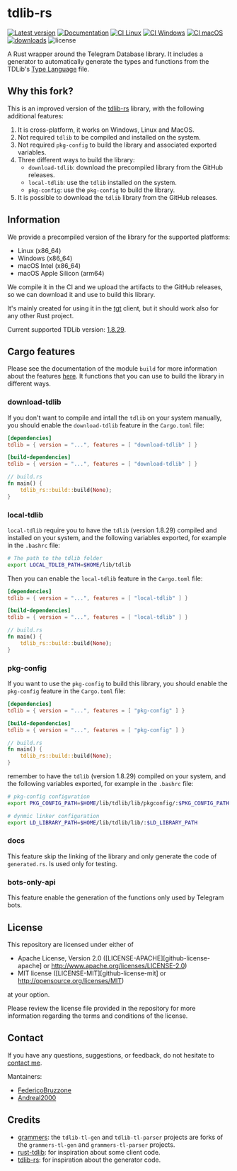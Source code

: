 # tdlib-rs

[![Latest version](https://img.shields.io/crates/v/tdlib_rs.svg)](https://crates.io/crates/tdlib_rs)
[![Documentation](https://docs.rs/tdlib-rs/badge.svg)](https://docs.rs/tdlib-rs/latest/tdlib_rs/)
[![CI Linux](https://github.com/FedericoBruzzone/tdlib-rs/actions/workflows/ci-linux.yml/badge.svg)](https://github.com/FedericoBruzzone/tdlib-rs/actions/workflows/ci-linux.yml)
[![CI Windows](https://github.com/FedericoBruzzone/tdlib-rs/actions/workflows/ci-windows.yml/badge.svg)](https://github.com/FedericoBruzzone/tdlib-rs/actions/workflows/ci-windows.yml)
[![CI macOS](https://github.com/FedericoBruzzone/tdlib-rs/actions/workflows/ci-macos.yml/badge.svg)](https://github.com/FedericoBruzzone/tdlib-rs/actions/workflows/ci-macos.yml)
[![downloads](https://img.shields.io/crates/d/tdlib_rs)](https://crates.io/crates/tdlib_rs)
![license](https://img.shields.io/crates/l/tdlib_rs)

A Rust wrapper around the Telegram Database library. It includes a generator to automatically generate the types and functions from the TDLib's [Type Language](https://core.telegram.org/mtproto/TL) file.

## Why this fork?

This is an improved version of the [tdlib-rs](https://github.com/paper-plane-developers/tdlib-rs) library, with the following additional features:


1. It is cross-platform, it works on Windows, Linux and MacOS.
2. Not required `tdlib` to be compiled and installed on the system.
3. Not required `pkg-config` to build the library and associated exported variables.
2. Three different ways to build the library:
    - `download-tdlib`: download the precompiled library from the GitHub releases.
    - `local-tdlib`: use the `tdlib` installed on the system.
    - `pkg-config`: use the `pkg-config` to build the library.
5. It is possible to download the `tdlib` library from the GitHub releases.

## Information

We provide a precompiled version of the library for the supported platforms:

- Linux (x86_64)
- Windows (x86_64)
- macOS Intel (x86_64)
- macOS Apple Silicon (arm64)

We compile it in the CI and we upload the artifacts to the GitHub releases, so we can download it and use to build this library.

It's mainly created for using it in the [tgt](https://github.com/FedericoBruzzone/tgt) client, but it should work also for any other Rust project.

Current supported TDLib version: [1.8.29](https://github.com/tdlib/td/commit/af69dd4397b6dc1bf23ba0fd0bf429fcba6454f6).

## Cargo features

Please see the documentation of the module `build` for more information about the features [here](https://docs.rs/tdlib-rs/latest/tdlib_rs/build/index.html).
It functions that you can use to build the library in different ways.

### download-tdlib

If you don't want to compile and intall the `tdlib` on your system manually, you should enable the `download-tdlib` feature in the `Cargo.toml` file:

```toml
[dependencies]
tdlib = { version = "...", features = [ "download-tdlib" ] }

[build-dependencies]
tdlib = { version = "...", features = [ "download-tdlib" ] }
```

```rust
// build.rs
fn main() {
    tdlib_rs::build::build(None);
}
```

### local-tdlib

`local-tdlib` require you to have the `tdlib` (version 1.8.29) compiled and installed on your system, and the following variables exported, for example in the `.bashrc` file:

```sh
# The path to the tdlib folder
export LOCAL_TDLIB_PATH=$HOME/lib/tdlib
```

Then you can enable the `local-tdlib` feature in the `Cargo.toml` file:

```toml
[dependencies]
tdlib = { version = "...", features = [ "local-tdlib" ] }

[build-dependencies]
tdlib = { version = "...", features = [ "local-tdlib" ] }
```

```rust
// build.rs
fn main() {
    tdlib_rs::build::build(None);
}
```

### pkg-config

If you want to use the `pkg-config` to build this library, you should enable the `pkg-config` feature in the `Cargo.toml` file:

```toml
[dependencies]
tdlib = { version = "...", features = [ "pkg-config" ] }

[build-dependencies]
tdlib = { version = "...", features = [ "pkg-config" ] }
```

```rust
// build.rs
fn main() {
    tdlib_rs::build::build(None);
}
```

remember to have the `tdlib` (version 1.8.29) compiled on your system, and the following variables exported, for example in the `.bashrc` file:

```sh
# pkg-config configuration
export PKG_CONFIG_PATH=$HOME/lib/tdlib/lib/pkgconfig/:$PKG_CONFIG_PATH

# dynmic linker configuration
export LD_LIBRARY_PATH=$HOME/lib/tdlib/lib/:$LD_LIBRARY_PATH
```

### docs

This feature skip the linking of the library and only generate the code of `generated.rs`.
Is used only for testing.

### bots-only-api

This feature enable the generation of the functions only used by Telegram bots.

## License

This repository are licensed under either of

- Apache License, Version 2.0 ([LICENSE-APACHE][github-license-apache] or <http://www.apache.org/licenses/LICENSE-2.0>)
- MIT license ([LICENSE-MIT][github-license-mit] or <http://opensource.org/licenses/MIT>)

at your option.

Please review the license file provided in the repository for more information regarding the terms and conditions of the license.

## Contact

If you have any questions, suggestions, or feedback, do not hesitate to [contact me](https://federicobruzzone.github.io/).

Mantainers:
  - [FedericoBruzzone](https://github.com/FedericoBruzzone)
  - [Andreal2000](https://github.com/Andreal2000)

## Credits

- [grammers](https://github.com/Lonami/grammers): the `tdlib-tl-gen` and `tdlib-tl-parser` projects are forks of the `grammers-tl-gen` and `grammers-tl-parser` projects.
- [rust-tdlib](https://github.com/aCLr/rust-tdlib): for inspiration about some client code.
- [tdlib-rs](https://github.com/paper-plane-developers/tdlib-rs): for inspiration about the generator code.
